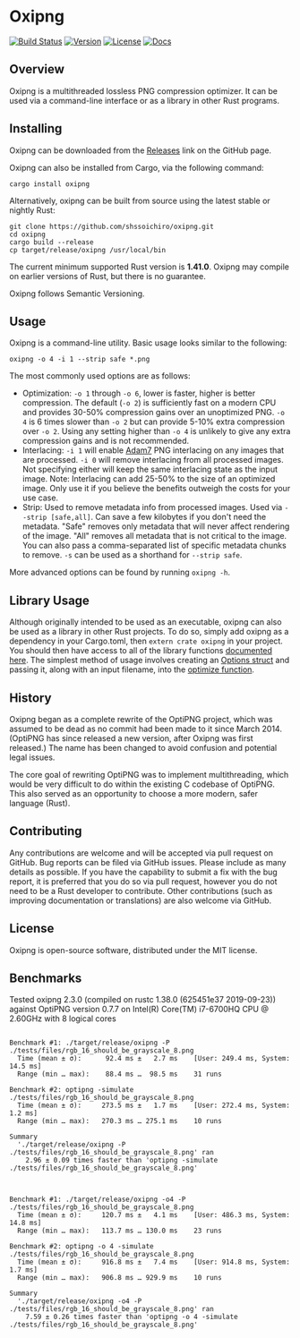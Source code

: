 # Oxipng

[![Build Status](https://github.com/shssoichiro/oxipng/workflows/oxipng/badge.svg)](https://github.com/shssoichiro/oxipng/actions?query=branch%3Amaster)
[![Version](https://img.shields.io/crates/v/oxipng.svg)](https://crates.io/crates/oxipng)
[![License](https://img.shields.io/crates/l/oxipng.svg)](https://github.com/shssoichiro/oxipng/blob/master/LICENSE)
[![Docs](https://docs.rs/oxipng/badge.svg)](https://docs.rs/oxipng)

## Overview

Oxipng is a multithreaded lossless PNG compression optimizer. It can be used via a command-line
interface or as a library in other Rust programs.

## Installing

Oxipng can be downloaded from the [Releases](https://github.com/shssoichiro/oxipng/releases) link on the GitHub page.

Oxipng can also be installed from Cargo, via the following command:
```
cargo install oxipng
```

Alternatively, oxipng can be built from source using the latest stable or nightly Rust:
```
git clone https://github.com/shssoichiro/oxipng.git
cd oxipng
cargo build --release
cp target/release/oxipng /usr/local/bin
```

The current minimum supported Rust version is **1.41.0**. Oxipng may compile on earlier versions of Rust,
but there is no guarantee.

Oxipng follows Semantic Versioning.

## Usage

Oxipng is a command-line utility. Basic usage looks similar to the following:

```
oxipng -o 4 -i 1 --strip safe *.png
```

The most commonly used options are as follows:
* Optimization: `-o 1` through `-o 6`, lower is faster, higher is better compression.
The default (`-o 2`) is sufficiently fast on a modern CPU and provides 30-50% compression
gains over an unoptimized PNG. `-o 4` is 6 times slower than `-o 2` but can provide 5-10%
extra compression over `-o 2`. Using any setting higher than `-o 4` is unlikely
to give any extra compression gains and is not recommended.
* Interlacing: `-i 1` will enable [Adam7](https://en.wikipedia.org/wiki/Adam7_algorithm)
PNG interlacing on any images that are processed. `-i 0` will remove interlacing from all
processed images. Not specifying either will keep the same interlacing state as the
input image. Note: Interlacing can add 25-50% to the size of an optimized image. Only use
it if you believe the benefits outweigh the costs for your use case.
* Strip: Used to remove metadata info from processed images. Used via `--strip [safe,all]`.
Can save a few kilobytes if you don't need the metadata. "Safe" removes only metadata that
will never affect rendering of the image. "All" removes all metadata that is not critical
to the image. You can also pass a comma-separated list of specific metadata chunks to remove.
`-s` can be used as a shorthand for `--strip safe`.

More advanced options can be found by running `oxipng -h`.

## Library Usage

Although originally intended to be used as an executable, oxipng can also be used as a library in
other Rust projects. To do so, simply add oxipng as a dependency in your Cargo.toml,
then `extern crate oxipng` in your project. You should then have access to all of the library
functions [documented here](https://docs.rs/oxipng). The simplest
method of usage involves creating an
[Options struct](https://docs.rs/oxipng/0.13.0/oxipng/struct.Options.html) and
passing it, along with an input filename, into the
[optimize function](https://docs.rs/oxipng/0.13.0/oxipng/fn.optimize.html).

## History

Oxipng began as a complete rewrite of the OptiPNG project,
which was assumed to be dead as no commit had been made to it since March 2014.
(OptiPNG has since released a new version, after Oxipng was first released.)
The name has been changed to avoid confusion and potential legal issues.

The core goal of rewriting OptiPNG was to implement multithreading,
which would be very difficult to do within the existing C codebase of OptiPNG.
This also served as an opportunity to choose a more modern, safer language (Rust).

## Contributing

Any contributions are welcome and will be accepted via pull request on GitHub. Bug reports can be
filed via GitHub issues. Please include as many details as possible. If you have the capability
to submit a fix with the bug report, it is preferred that you do so via pull request,
however you do not need to be a Rust developer to contribute.
Other contributions (such as improving documentation or translations) are also welcome via GitHub.

## License

Oxipng is open-source software, distributed under the MIT license.

## Benchmarks

Tested oxipng 2.3.0 (compiled on rustc 1.38.0 (625451e37 2019-09-23)) against OptiPNG version 0.7.7 on Intel(R) Core(TM) i7-6700HQ CPU @ 2.60GHz with 8 logical cores


```

Benchmark #1: ./target/release/oxipng -P ./tests/files/rgb_16_should_be_grayscale_8.png
  Time (mean ± σ):      92.4 ms ±   2.7 ms    [User: 249.4 ms, System: 14.5 ms]
  Range (min … max):    88.4 ms …  98.5 ms    31 runs
 
Benchmark #2: optipng -simulate ./tests/files/rgb_16_should_be_grayscale_8.png
  Time (mean ± σ):     273.5 ms ±   1.7 ms    [User: 272.4 ms, System: 1.2 ms]
  Range (min … max):   270.3 ms … 275.1 ms    10 runs
 
Summary
  './target/release/oxipng -P ./tests/files/rgb_16_should_be_grayscale_8.png' ran
    2.96 ± 0.09 times faster than 'optipng -simulate ./tests/files/rgb_16_should_be_grayscale_8.png'



Benchmark #1: ./target/release/oxipng -o4 -P ./tests/files/rgb_16_should_be_grayscale_8.png
  Time (mean ± σ):     120.7 ms ±   4.1 ms    [User: 486.3 ms, System: 14.8 ms]
  Range (min … max):   113.7 ms … 130.0 ms    23 runs
 
Benchmark #2: optipng -o 4 -simulate ./tests/files/rgb_16_should_be_grayscale_8.png
  Time (mean ± σ):     916.8 ms ±   7.4 ms    [User: 914.8 ms, System: 1.7 ms]
  Range (min … max):   906.8 ms … 929.9 ms    10 runs
 
Summary
  './target/release/oxipng -o4 -P ./tests/files/rgb_16_should_be_grayscale_8.png' ran
    7.59 ± 0.26 times faster than 'optipng -o 4 -simulate ./tests/files/rgb_16_should_be_grayscale_8.png'

```

